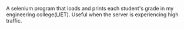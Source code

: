 A selenium program that loads and prints each student's grade in my engineering college(LIET). Useful when the server is experiencing high traffic.
